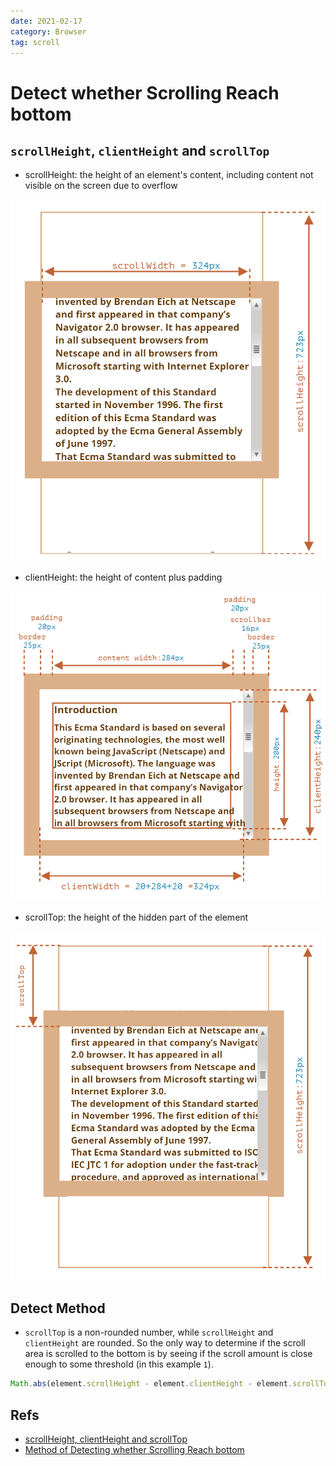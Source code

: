 ```yaml
---
date: 2021-02-17
category: Browser
tag: scroll
---
```


# Detect whether Scrolling Reach bottom

## `scrollHeight`, `clientHeight` and `scrollTop`

- scrollHeight: the height of an element's content, including content not visible on the screen due to overflow

![scrollHeight](./images/scroll-height.png)

- clientHeight: the height of content plus padding

![clientHeight](./images/client-height.png)

- scrollTop: the height of the hidden part of the element

![scrollTop](./images/scroll-top.png)

## Detect Method

- `scrollTop` is a non-rounded number, while `scrollHeight` and `clientHeight` are rounded. So the only way to determine if the scroll area is scrolled to the bottom is by seeing if the scroll amount is close enough to some threshold (in this example `1`).

```js
Math.abs(element.scrollHeight - element.clientHeight - element.scrollTop) < 1
```

## Refs
- [scrollHeight, clientHeight and scrollTop](https://javascript.info/size-and-scroll)
- [Method of Detecting whether Scrolling Reach bottom](https://developer.mozilla.org/en-US/docs/Web/API/Element/scrollHeight#determine_if_an_element_has_been_totally_scrolled)
